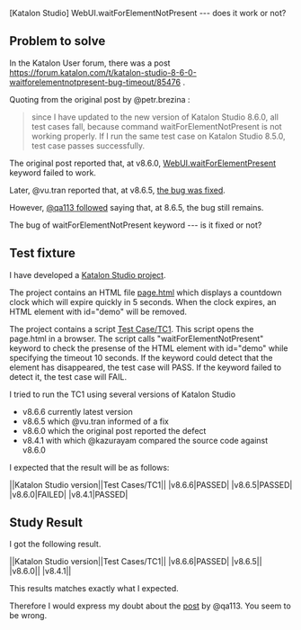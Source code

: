 [Katalon Studio] WebUI.waitForElementNotPresent --- does it work or not?

## Problem to solve

In the Katalon User forum, there was a post
https://forum.katalon.com/t/katalon-studio-8-6-0-waitforelementnotpresent-bug-timeout/85476 .

Quoting from the original post by @petr.brezina :

>since I have updated to the new version of Katalon Studio 8.6.0, all test cases fall, because command waitForElementNotPresent is not working properly. If I run the same test case on Katalon Studio 8.5.0, test case passes successfully.

The original post reported that, at v8.6.0, [WebUI.waitForElementPresent](https://docs.katalon.com/docs/create-tests/keywords/keyword-description-in-katalon-studio/web-ui-keywords/webui-wait-for-element-not-present) keyword failed to work.

Later, @vu.tran reported that, at v8.6.5, [the bug was fixed](https://forum.katalon.com/t/katalon-studio-8-6-0-waitforelementnotpresent-bug-timeout/85476/30).

However, [@qa113 followed](https://forum.katalon.com/t/katalon-studio-8-6-0-waitforelementnotpresent-bug-timeout/85476/31) saying that, at 8.6.5, the bug still remains.

The bug of waitForElementNotPresent keyword --- is it fixed or not?

## Test fixture

I have developed a [Katalon Studio project](https://github.com/kazurayam/waitForElementNotPresentWorksOrNot).

The project contains an HTML file [page.html](https://github.com/kazurayam/waitForElementNotPresentWorksOrNot/blob/master/page.html) which displays a countdown clock which will expire quickly in 5 seconds. When the clock expires, an HTML element with id="demo" will be removed.

The project contains a script [Test Case/TC1](https://github.com/kazurayam/waitForElementNotPresentWorksOrNot/blob/master/Scripts/TC1/Script1692936068230.groovy). This script opens the page.html in a browser. The script calls "waitForElementNotPresent" keyword to check the presense of the HTML element with id="demo" while specifying the timeout 10 seconds. If the keyword could detect that the element has disappeared, the test case will PASS. If the keyword failed to detect it, the test case will FAIL.

I tried to run the TC1 using several versions of Katalon Studio

- v8.6.6 currently latest version
- v8.6.5 which @vu.tran informed of a fix
- v8.6.0 which the original post reported the defect
- v8.4.1 with which @kazurayam compared the source code against v8.6.0

I expected that the result will be as follows:

||Katalon Studio version||Test Cases/TC1||
|v8.6.6|PASSED|
|v8.6.5|PASSED|
|v8.6.0|FAILED|
|v8.4.1|PASSED|

## Study Result

I got the following result.

||Katalon Studio version||Test Cases/TC1||
|v8.6.6|PASSED|
|v8.6.5||
|v8.6.0||
|v8.4.1||

This results matches exactly what I expected.

Therefore I would express my doubt about the [post](https://forum.katalon.com/t/katalon-studio-8-6-0-waitforelementnotpresent-bug-timeout/85476/30) by @qa113. You seem to be wrong.




